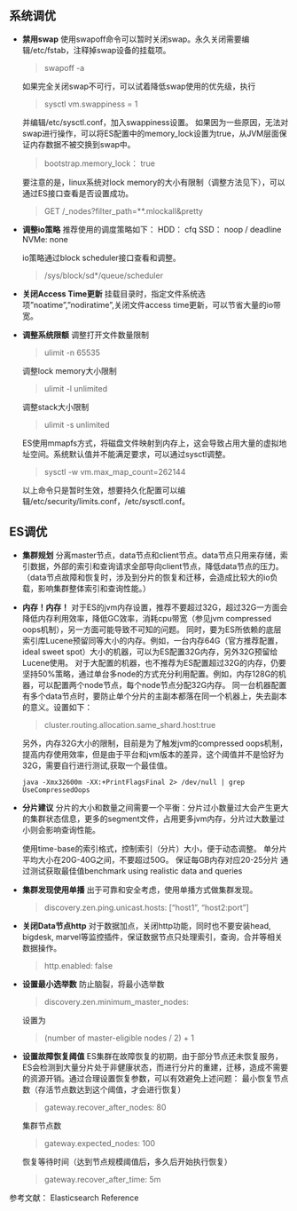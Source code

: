 ## 系统调优

- **禁用swap** 使用swapoff命令可以暂时关闭swap。永久关闭需要编辑/etc/fstab，注释掉swap设备的挂载项。
    > swapoff -a

    如果完全关闭swap不可行，可以试着降低swap使用的优先级，执行

    > sysctl vm.swappiness = 1

    并编辑/etc/sysctl.conf，加入swappiness设置。  如果因为一些原因，无法对swap进行操作，可以将ES配置中的memory_lock设置为true，从JVM层面保证内存数据不被交换到swap中。

    > bootstrap.memory_lock： true

    要注意的是，linux系统对lock memory的大小有限制（调整方法见下），可以通过ES接口查看是否设置成功。

    > GET /_nodes?filter_path=**.mlockall&pretty

- **调整io策略** 推荐使用的调度策略如下： HDD： cfq SSD： noop / deadline NVMe: none

    io策略通过block scheduler接口查看和调整。

    > /sys/block/sd*/queue/scheduler

- **关闭Access Time更新** 挂载目录时，指定文件系统选项”noatime”,”nodiratime”,关闭文件access time更新，可以节省大量的io带宽。

- **调整系统限额** 调整打开文件数量限制
    > ulimit -n 65535

    调整lock memory大小限制

    > ulimit -l unlimited

    调整stack大小限制

    > ulimit -s unlimited

    ES使用mmapfs方式，将磁盘文件映射到内存上，这会导致占用大量的虚拟地址空间。系统默认值并不能满足要求，可以通过sysctl调整。

    > sysctl -w vm.max_map_count=262144

    以上命令只是暂时生效，想要持久化配置可以编辑/etc/security/limits.conf，/etc/sysctl.conf。

## ES调优

- **集群规划** 分离master节点，data节点和client节点。data节点只用来存储，索引数据，外部的索引和查询请求全部导向client节点，降低data节点的压力。（data节点故障和恢复时，涉及到分片的恢复和迁移，会造成比较大的io负载，影响集群整体索引和查询性能。）

- **内存！内存！** 对于ES的jvm内存设置，推荐不要超过32G，超过32G一方面会降低内存利用效率，降低GC效率，消耗cpu带宽（参见jvm compressed oops机制），另一方面可能导致不可知的问题。 同时，要为ES所依赖的底层索引库Lucene预留同等大小的内存。例如，一台内存64G（官方推荐配置，ideal sweet spot）大小的机器，可以为ES配置32G内存，另外32G预留给Lucene使用。 对于大配置的机器，也不推荐为ES配置超过32G的内存，仍要坚持50%策略，通过单台多node的方式充分利用配置。例如，内存128G的机器，可以配置两个node节点，每个node节点分配32G内存。 同一台机器配置有多个data节点时，要防止单个分片的主副本都落在同一个机器上，失去副本的意义。设置如下：
    > cluster.routing.allocation.same_shard.host:true

    另外，内存32G大小的限制，目前是为了触发jvm的compressed oops机制，提高内存使用效率，但是由于平台和jvm版本的差异，这个阈值并不是恰好为32G，需要自行进行测试,获取一个最佳值。

    ```
    java -Xmx32600m -XX:+PrintFlagsFinal 2> /dev/null | grep UseCompressedOops
    ```
- **分片建议** 分片的大小和数量之间需要一个平衡：分片过小数量过大会产生更大的集群状态信息，更多的segment文件，占用更多jvm内存，分片过大数量过小则会影响查询性能。

    使用time-base的索引格式，控制索引（分片）大小，便于动态调整。
    单分片平均大小在20G-40G之间，不要超过50G。
    保证每GB内存对应20-25分片
    通过测试获取最佳值benchmark using realistic data and queries
- **集群发现使用单播** 出于可靠和安全考虑，使用单播方式做集群发现。
    > discovery.zen.ping.unicast.hosts: [“host1”, “host2:port”]

- **关闭Data节点http** 对于数据加点，关闭http功能，同时也不要安装head, bigdesk, marvel等监控插件，保证数据节点只处理索引，查询，合并等相关数据操作。
    > http.enabled: false

- **设置最小选举数** 防止脑裂，将最小选举数
    > discovery.zen.minimum_master_nodes:

    设置为

    > (number of master-eligible nodes / 2) + 1

- **设置故障恢复阈值** ES集群在故障恢复的初期，由于部分节点还未恢复服务，ES会检测到大量分片处于非健康状态，而进行分片的重建，迁移，造成不需要的资源开销。通过合理设置恢复参数，可以有效避免上述问题： 最小恢复节点数（存活节点数达到这个阈值，才会进行恢复）

    > gateway.recover_after_nodes: 80

    集群节点数

    > gateway.expected_nodes: 100

    恢复等待时间（达到节点规模阈值后，多久后开始执行恢复）

    > gateway.recover_after_time: 5m

参考文献： Elasticsearch Reference
